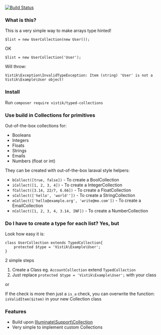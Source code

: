 [![Build Status](https://travis-ci.org/vistik/type-hinted-arrays.svg?branch=master)](https://travis-ci.org/vistik/type-hinted-arrays)

### What is this?

This is a very simple way to make arrays type hinted!

`$list = new UserCollection(new User());`

OK

`$list = new UserCollection('User');`

Will throw:

`Vistik\Exception\InvalidTypeException: Item (string) 'User' is not a Vistik\Example\User object!`

### Install
Run `composer require vistik/typed-collections`

### Use build in Collections for primitives
Out-of-the-box collections for:
 - Booleans
 - Integers
 - Floats
 - Strings
 - Emails
 - Numbers (float or int)
 
They can be created with out-of-the-box laraval style helpers:

- `bCollect([true, false])` - To create a BoolCollection
- `iCollect([1, 2, 3, 4])` - To create a IntegerCollection
- `fCollect([3.14, 22/7, 6.66])` - To create a FloatCollection
- `sCollect(['hello', 'world''])` - To create a StringCollection
- `eCollect(['hello@example.org', 'write@me.com'])` - To create a EmailCollection
- `nCollect([1, 2, 3, 4, 3.14, INF])` - To create a NumberCollection

### Do I have to create a type for each list? Yes, but
Look how easy it is:

    class UserCollection extends TypedCollection{
        protected $type = 'Vistik\Example\User';
    }

2 simple steps

1) Create a Class eg. `AccountCollection` extend `TypedCollection`  
2) Just replace `protected $type = 'Vistik\Example\User';` with your class

or

If the check is more then just a `is_a` check, you can overwrite the function: `isValidItem($item)` in your new Collection class

### Features

* Build upon [Illuminate\Support\Collection](https://github.com/illuminate/support)
* Very simple to implement custom Collections

